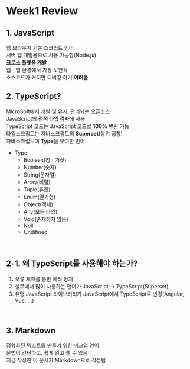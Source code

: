 # Week1 Review
## 1. JavaScript
웹 브라우저 기본 스크립트 언어<br>
서버 앱 개발용으로 사용 가능함(Node.js)<br>
**크로스 플랫폼 개발**<br>
웹ㆍ앱 환경에서 가장 보편적<br>
소스코드가 커지면 디버깅 하기 **어려움**

## 2. TypeScript?
MicroSoft에서 개발 및 유지, 관리되는 오픈소스<br>
JavaScript의 **정적 타입 검사**에 사용<br>
TypeScript 코드는 JavaScript 코드로 **100%** 변환 가능<br>
타입스크립트는 자바스크립트의 **Superset**(상위 집합)<br>
자바스크립트에 **Type**을 부여한 언어
- Type
    - Boolean(참ㆍ거짓)
    - Number(숫자)
    - String(문자열)
    - Array(배열)
    - Tuple(튜플)
    - Enum(열거형)
    - Object(객체)
    - Any(모든 타입)
    - Void(존재하지 않음)
    - Null
    - Undifined

<br>

## 2-1. 왜 TypeScript를 사용해야 하는가?
1. 오류 체크를 통한 에러 방지
1. 실무에서 많이 사용하는 언어가 JavaScript → TypeScript(Superset)
1. 유명 JavaScript 라이브러리가 JavaScript에서 TypeScript로 변경(Angular, Vue, ...)

<br>

## 3. Markdown
정형화된 텍스트를 만들기 위한 마크업 언어<br>
문법이 간단하고, 쉽게 읽고 쓸 수 있음<br>
지금 작성한 이 문서가 Markdown으로 작성됨<br>
